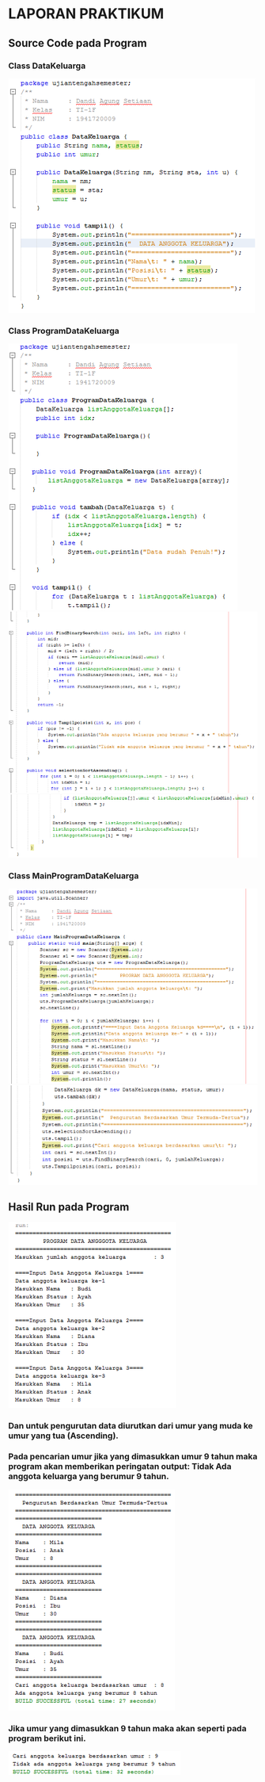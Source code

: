 # LAPORAN PRAKTIKUM

## Source Code pada Program 
### Class DataKeluarga
<img src = 1.png>

### Class ProgramDataKeluarga
<img src = 2.png>

<img src = 3.png>

<img src = 4.png>

### Class MainProgramDataKeluarga
<img src = 5.png>

<img src = 6.png>

## Hasil Run pada Program
<img src = 7.png>
 
 ### Dan untuk pengurutan data diurutkan dari umur yang muda ke umur yang tua (Ascending).

 ### Pada pencarian umur jika yang dimasukkan umur 9 tahun maka program akan memberikan peringatan output: Tidak Ada anggota keluarga yang berumur 9 tahun.
<img src = 8.png>

### Jika umur yang dimasukkan 9 tahun maka akan seperti pada program berikut ini.

<img src = 9.png>
